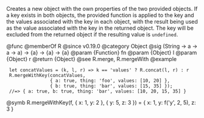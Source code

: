 Creates a new object with the own properties of the two provided objects. If
a key exists in both objects, the provided function is applied to the key
and the values associated with the key in each object, with the result being
used as the value associated with the key in the returned object. The key
will be excluded from the returned object if the resulting value is
`undefined`.

@func
@memberOf R
@since v0.19.0
@category Object
@sig (String -> a -> a -> a) -> {a} -> {a} -> {a}
@param {Function} fn
@param {Object} l
@param {Object} r
@return {Object}
@see R.merge, R.mergeWith
@example

     let concatValues = (k, l, r) => k == 'values' ? R.concat(l, r) : r
     R.mergeWithKey(concatValues,
                    { a: true, thing: 'foo', values: [10, 20] },
                    { b: true, thing: 'bar', values: [15, 35] });
     //=> { a: true, b: true, thing: 'bar', values: [10, 20, 15, 35] }
@symb R.mergeWithKey(f, { x: 1, y: 2 }, { y: 5, z: 3 }) = { x: 1, y: f('y', 2, 5), z: 3 }
